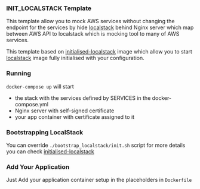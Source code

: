 ### INIT_LOCALSTACK Template
This template allow you to mock AWS services without changing the endpoint for the services by hide [localstack](https://github.com/localstack/localstack) behind Nginx server which map between AWS API to localstack which is mocking tool to many of AWS services.

This template based on [initialised-localstack](https://github.com/markglh/initialised-localstack) image which allow you to start [localstack](https://github.com/localstack/localstack) image fully initialised with your configuration.

### Running
`docker-compose up` will start 

- the stack with the services defined by SERVICES in the docker-compose.yml 
- Nginx server with self-signed certificate
- your app container with certificate assigned to it 

### Bootstrapping LocalStack
You can override `./bootstrap_localstack/init.sh` script for more details you can check [initialised-localstack](https://github.com/markglh/initialised-localstack)


### Add Your Application
Just Add your application container setup in the placeholders in `Dockerfile`